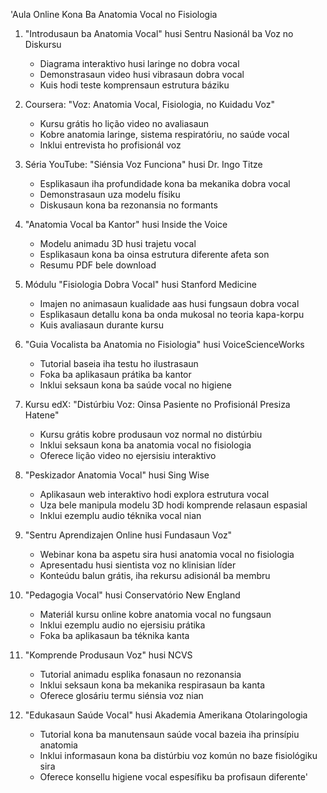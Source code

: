 'Aula Online Kona Ba Anatomia Vocal no Fisiologia

1. "Introdusaun ba Anatomia Vocal" husi Sentru Nasionál ba Voz no Diskursu
   - Diagrama interaktivo husi laringe no dobra vocal
   - Demonstrasaun video husi vibrasaun dobra vocal
   - Kuis hodi teste komprensaun estrutura báziku

2. Coursera: "Voz: Anatomia Vocal, Fisiologia, no Kuidadu Voz"
   - Kursu grátis ho lição video no avaliasaun
   - Kobre anatomia laringe, sistema respiratóriu, no saúde vocal
   - Inklui entrevista ho profisionál voz

3. Séria YouTube: "Siénsia Voz Funciona" husi Dr. Ingo Titze
   - Esplikasaun iha profundidade kona ba mekanika dobra vocal
   - Demonstrasaun uza modelu físiku
   - Diskusaun kona ba rezonansia no formants

4. "Anatomia Vocal ba Kantor" husi Inside the Voice
   - Modelu animadu 3D husi trajetu vocal
   - Esplikasaun kona ba oinsa estrutura diferente afeta son
   - Resumu PDF bele download

5. Módulu "Fisiologia Dobra Vocal" husi Stanford Medicine
   - Imajen no animasaun kualidade aas husi fungsaun dobra vocal
   - Esplikasaun detallu kona ba onda mukosal no teoria kapa-korpu
   - Kuis avaliasaun durante kursu

6. "Guia Vocalista ba Anatomia no Fisiologia" husi VoiceScienceWorks
   - Tutorial baseia iha testu ho ilustrasaun
   - Foka ba aplikasaun prátika ba kantor
   - Inklui seksaun kona ba saúde vocal no higiene

7. Kursu edX: "Distúrbiu Voz: Oinsa Pasiente no Profisionál Presiza Hatene"
   - Kursu grátis kobre produsaun voz normal no distúrbiu
   - Inklui seksaun kona ba anatomia vocal no fisiologia
   - Oferece lição video no ejersisiu interaktivo

8. "Peskizador Anatomia Vocal" husi Sing Wise
   - Aplikasaun web interaktivo hodi explora estrutura vocal
   - Uza bele manipula modelu 3D hodi komprende relasaun espasial
   - Inklui ezemplu audio téknika vocal nian

9. "Sentru Aprendizajen Online husi Fundasaun Voz"
   - Webinar kona ba aspetu sira husi anatomia vocal no fisiologia
   - Apresentadu husi sientista voz no klinisian líder
   - Konteúdu balun grátis, iha rekursu adisionál ba membru

10. "Pedagogia Vocal" husi Conservatório New England
    - Materiál kursu online kobre anatomia vocal no fungsaun
    - Inklui ezemplu audio no ejersisiu prátika
    - Foka ba aplikasaun ba téknika kanta

11. "Komprende Produsaun Voz" husi NCVS
    - Tutorial animadu esplika fonasaun no rezonansia
    - Inklui seksaun kona ba mekanika respirasaun ba kanta
    - Oferece glosáriu termu siénsia voz nian

12. "Edukasaun Saúde Vocal" husi Akademia Amerikana Otolaringologia
    - Tutorial kona ba manutensaun saúde vocal bazeia iha prinsípiu anatomia
    - Inklui informasaun kona ba distúrbiu voz komún no baze fisiológiku sira
    - Oferece konsellu higiene vocal espesífiku ba profisaun diferente'